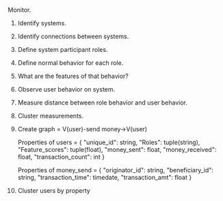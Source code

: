 Monitor.

1. Identify systems.  
2. Identify connections between systems.  
3. Define system participant roles.  
4. Define normal behavior for each role.  
5. What are the features of that behavior?  

6. Observe user behavior on system.
7. Measure distance between role behavior and user behavior.
8. Cluster measurements.

9. Create graph = V(user)-send money->V(user)

   Properties of users = 
{
  "unique_id": string,
  "Roles": tuple(string),
  "Feature_scores": tuple(float),
  "money_sent": float,
  "money_received": float,
  "transaction_count": int
}  

   Properties of money_send = 
{
  "originator_id": string,
  "beneficiary_id": string,
  "transaction_time": timedate,
  "transaction_amt": float
}

10. Cluster users by property
